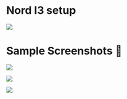 # Nord I3 setup
<p align="left"> <a href="https://github.com/arcticicestudio/styleguide-git/releases/latest" target="_blank"><img src="https://img.shields.io/github/release/arcticicestudio/styleguide-git.svg?style=flat-square&label=Git%20Style%20Guide&logoColor=eceff4&colorA=4c566a&colorB=88c0d0&logo=git"/></a></p>



# Sample Screenshots 👑
![](https://raw.githubusercontent.com/theglitchh/dotfiles/master/.config/samples/Screenshot%20from%202022-03-11%2013-31-18.png)

![](https://raw.githubusercontent.com/theglitchh/dotfiles/master/.config/samples/Screenshot%20from%202022-03-11%2013-33-10.png)

![](https://raw.githubusercontent.com/theglitchh/dotfiles/master/.config/samples/Screenshot%20from%202022-03-11%2013-36-31.png)
